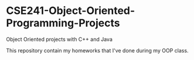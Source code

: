 # CSE241-Object-Oriented-Programming-Projects
Object Oriented projects with C++ and Java

This repository contain my homeworks that I've done during my OOP class.
